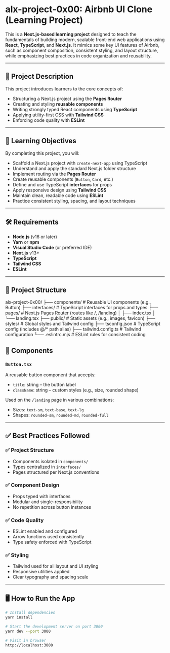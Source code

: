 # alx-project-0x00: Airbnb UI Clone (Learning Project)

This is a **Next.js-based learning project** designed to teach the fundamentals of building modern, scalable front-end web applications using **React**, **TypeScript**, and **Next.js**. It mimics some key UI features of Airbnb, such as component composition, consistent styling, and layout structure, while emphasizing best practices in code organization and reusability.

---

## 🚀 Project Description

This project introduces learners to the core concepts of:

- Structuring a Next.js project using the **Pages Router**
- Creating and styling **reusable components**
- Writing strongly typed React components using **TypeScript**
- Applying utility-first CSS with **Tailwind CSS**
- Enforcing code quality with **ESLint**

---

## 🎯 Learning Objectives

By completing this project, you will:

- Scaffold a Next.js project with `create-next-app` using TypeScript
- Understand and apply the standard Next.js folder structure
- Implement routing via the **Pages Router**
- Create reusable components (`Button`, `Card`, etc.)
- Define and use TypeScript **interfaces** for props
- Apply responsive design using **Tailwind CSS**
- Maintain clean, readable code using **ESLint**
- Practice consistent styling, spacing, and layout techniques

---

## 🛠️ Requirements

- **Node.js** (v16 or later)
- **Yarn** or **npm**
- **Visual Studio Code** (or preferred IDE)
- **Next.js** v13+
- **TypeScript**
- **Tailwind CSS**
- **ESLint**

---

## 📁 Project Structure

alx-project-0x00/
├── components/ # Reusable UI components (e.g., Button)
├── interfaces/ # TypeScript interfaces for props and types
├── pages/ # Next.js Pages Router (routes like /, /landing)
│ ├── index.tsx
│ └── landing.tsx
├── public/ # Static assets (e.g., images, favicon)
├── styles/ # Global styles and Tailwind config
├── tsconfig.json # TypeScript config (includes @/\* path alias)
├── tailwind.config.ts # Tailwind configuration
└── .eslintrc.mjs # ESLint rules for consistent coding

## 🧩 Components

### `Button.tsx`

A reusable button component that accepts:

- `title`: string – the button label
- `className`: string – custom styles (e.g., size, rounded shape)

Used on the `/landing` page in various combinations:

- Sizes: `text-sm`, `text-base`, `text-lg`
- Shapes: `rounded-sm`, `rounded-md`, `rounded-full`

---

## ✅ Best Practices Followed

### ✅ Project Structure

- Components isolated in `components/`
- Types centralized in `interfaces/`
- Pages structured per Next.js conventions

### ✅ Component Design

- Props typed with interfaces
- Modular and single-responsibility
- No repetition across button instances

### ✅ Code Quality

- ESLint enabled and configured
- Arrow functions used consistently
- Type safety enforced with TypeScript

### ✅ Styling

- Tailwind used for all layout and UI styling
- Responsive utilities applied
- Clear typography and spacing scale

---

## 🖥️ How to Run the App

```bash
# Install dependencies
yarn install

# Start the development server on port 3000
yarn dev --port 3000

# Visit in browser
http://localhost:3000
```

